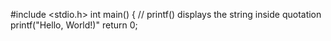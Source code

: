 #include <stdio.h>
int main() {
   // printf() displays the string inside quotation
   printf("Hello, World!)"
   return 0;

